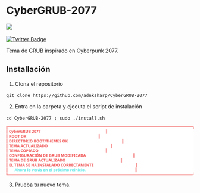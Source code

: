 # CyberGRUB-2077

![](https://i.imgur.com/EgtSwVk.png)

<a href="README.md">
	<img src="https://img.shields.io/badge/ENGLISH-black?style=for-the-badge" alt="Twitter Badge"/>
</a>

Tema de GRUB inspirado en Cyberpunk 2077.

## Installación 

1. Clona el repositorio

```shell
git clone https://github.com/adnksharp/CyberGRUB-2077
```

2. Entra en la carpeta y ejecuta el script de instalación

```shell
cd CyberGRUB-2077 ; sudo ./install.sh
```

![](img/out_es.svg)

3. Prueba tu nuevo tema.
